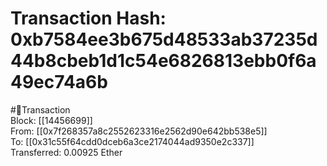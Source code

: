 
Transaction Hash: 0xb7584ee3b675d48533ab37235d44b8cbeb1d1c54e6826813ebb0f6a49ec74a6b
====================================================================================
  
#💸Transaction  
Block: [[14456699]]  
From: [[0x7f268357a8c2552623316e2562d90e642bb538e5]]  
To: [[0x31c55f64cdd0dceb6a3ce2174044ad9350e2c337]]  
Transferred: 0.00925 Ether